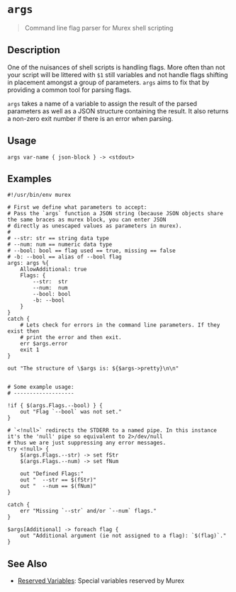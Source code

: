 # `args` 

> Command line flag parser for Murex shell scripting

## Description

One of the nuisances of shell scripts is handling flags. More often than not
your script will be littered with `$1` still variables and not handle flags
shifting in placement amongst a group of parameters. `args` aims to fix that by
providing a common tool for parsing flags.

`args` takes a name of a variable to assign the result of the parsed parameters
as well as a JSON structure containing the result. It also returns a non-zero
exit number if there is an error when parsing.

## Usage

```
args var-name { json-block } -> <stdout>
```

## Examples

```
#!/usr/bin/env murex

# First we define what parameters to accept:
# Pass the `args` function a JSON string (because JSON objects share the same braces as murex block, you can enter JSON
# directly as unescaped values as parameters in murex).
#
# --str: str == string data type
# --num: num == numeric data type
# --bool: bool == flag used == true, missing == false
# -b: --bool == alias of --bool flag
args: args %{
    AllowAdditional: true
    Flags: {
        --str:  str
        --num:  num
        --bool: bool
        -b: --bool
    }
}
catch {
    # Lets check for errors in the command line parameters. If they exist then
    # print the error and then exit.
    err $args.error
    exit 1
}

out "The structure of \$args is: ${$args->pretty}\n\n"


# Some example usage:
# -------------------

!if { $(args.Flags.--bool) } {
    out "Flag `--bool` was not set."
}

# `<!null>` redirects the STDERR to a named pipe. In this instance it's the 'null' pipe so equivalent to 2>/dev/null
# thus we are just suppressing any error messages.
try <!null> {
    $(args.Flags.--str) -> set fStr
    $(args.Flags.--num) -> set fNum

    out "Defined Flags:"
    out "  --str == $(fStr)"
    out "  --num == $(fNum)"
}

catch {
    err "Missing `--str` and/or `--num` flags."
}

$args[Additional] -> foreach flag {
    out "Additional argument (ie not assigned to a flag): `$(flag)`."
}
```

## See Also

* [Reserved Variables](../user-guide/reserved-vars.md):
  Special variables reserved by Murex